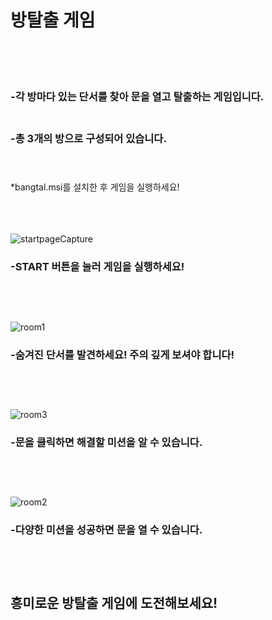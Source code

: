 # 방탈출 게임<br/><br/><br/>


### -각 방마다 있는 단서를 찾아 문을 열고 탈출하는 게임입니다.<br/><br/>

### -총 3개의 방으로 구성되어 있습니다.<br/><br/><br/>

*bangtal.msi를 설치한 후 게임을 실행하세요!<br/><br/><br/><br/>



![startpageCapture](https://user-images.githubusercontent.com/61266770/92985207-678ce400-f4eb-11ea-84a2-009aa9e767b9.png)
### -START 버튼을 눌러 게임을 실행하세요!<br/><br/><br/><br/>



![room1](https://user-images.githubusercontent.com/61266770/92985227-9b680980-f4eb-11ea-868d-59d275ed046b.png)
### -숨겨진 단서를 발견하세요! 주의 깊게 보셔야 합니다!<br/><br/><br/><br/>




![room3](https://user-images.githubusercontent.com/61266770/92920781-d0357b80-f46d-11ea-9595-a3434c3ed35d.png)
### -문을 클릭하면 해결할 미션을 알 수 있습니다.<br/><br/><br/><br/>



![room2](https://user-images.githubusercontent.com/61266770/92985601-1d0d6680-f4ef-11ea-9481-081cf9772165.png)
### -다양한 미션을 성공하면 문을 열 수 있습니다.<br/><br/><br/><br/>

## 흥미로운 방탈출 게임에 도전해보세요!<br/><br/><br/><br/>
